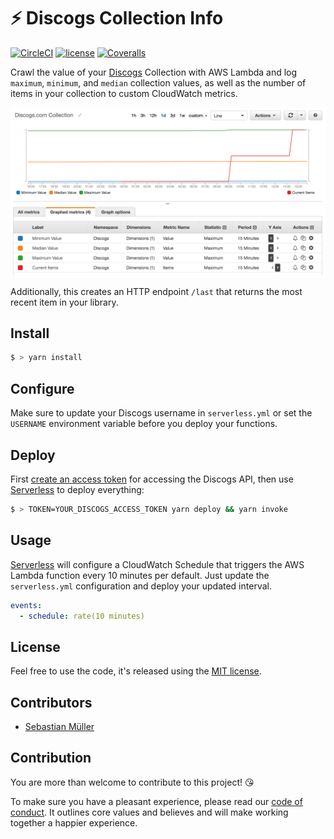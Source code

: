 # ⚡️ Discogs Collection Info

[![CircleCI](https://img.shields.io/circleci/project/github/sbstjn/discogs-collection.svg)](https://circleci.com/gh/sbstjn/discogs-collection)
[![license](https://img.shields.io/github/license/sbstjn/discogs-collection.svg)](https://github.com/sbstjn/discogs-collection/blob/master/LICENSE.md)
[![Coveralls](https://img.shields.io/coveralls/sbstjn/discogs-collection.svg)](https://coveralls.io/github/sbstjn/discogs-collection)

Crawl the value of your [Discogs](https://discogs.com) Collection with AWS Lambda and log `maximum`, `minimum`, and `median` collection values, as well as the number of items in your collection to custom CloudWatch metrics. 

![Discogs.com Collection Value](/cloudwatch.png)

Additionally, this creates an HTTP endpoint `/last` that returns the most recent item in your library.

## Install

```bash
$ > yarn install
```

## Configure

Make sure to update your Discogs username in `serverless.yml` or set the `USERNAME` environment variable before you deploy your functions.

## Deploy

First [create an access token](https://www.discogs.com/de/settings/developers) for accessing the Discogs API, then use [Serverless](https://serverless.com) to deploy everything:

```bash
$ > TOKEN=YOUR_DISCOGS_ACCESS_TOKEN yarn deploy && yarn invoke
```

## Usage

[Serverless](https://serverless.com) will configure a CloudWatch Schedule that triggers the AWS Lambda function every 10 minutes per default. Just update the `serverless.yml` configuration and deploy your updated interval.

```yaml
events:
  - schedule: rate(10 minutes)
```

## License

Feel free to use the code, it's released using the [MIT license](https://github.com/sbstjn/discogs-collection/blob/master/LICENSE.md).

## Contributors

- [Sebastian Müller](https://github.com/sbstjn)

## Contribution

You are more than welcome to contribute to this project! 😘

To make sure you have a pleasant experience, please read our [code of conduct](CODE_OF_CONDUCT.md). It outlines core values and believes and will make working together a happier experience.
